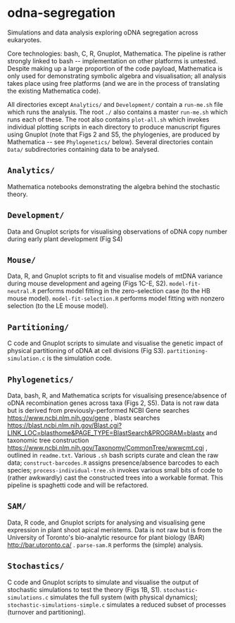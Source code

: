 # odna-segregation

Simulations and data analysis exploring oDNA segregation across eukaryotes.

Core technologies: bash, C, R, Gnuplot, Mathematica. The pipeline is rather strongly linked to bash -- implementation on other platforms is untested. Despite making up a large proportion of the code payload, Mathematica is only used for demonstrating symbolic algebra and visualisation; all analysis takes place using free platforms (and we are in the process of translating the existing Mathematica code).

All directories except `Analytics/` and `Development/` contain a `run-me.sh` file which runs the analysis. The root `./` also contains a master `run-me.sh` which runs each of these. The root also contains `plot-all.sh` which invokes individual plotting scripts in each directory to produce manuscript figures using Gnuplot (note that Figs 2 and S5, the phylogenies, are produced by Mathematica -- see `Phylogenetics/` below). Several directories contain `Data/` subdirectories containing data to be analysed.

`Analytics/`
------------
Mathematica notebooks demonstrating the algebra behind the stochastic theory.

`Development/`
--------------
Data and Gnuplot scripts for visualising observations of oDNA copy number during early plant development (Fig S4)

`Mouse/`
--------
Data, R, and Gnuplot scripts to fit and visualise models of mtDNA variance during mouse development and ageing (Figs 1C-E, S2). `model-fit-neutral.R` performs model fitting in the zero-selection case (to the HB mouse model). `model-fit-selection.R` performs model fitting with nonzero selection (to the LE mouse model).

`Partitioning/`
---------------
C code and Gnuplot scripts to simulate and visualise the genetic impact of physical partitioning of oDNA at cell divisions (Fig S3). `partitioning-simulation.c` is the simulation code. 

`Phylogenetics/`
----------------
Data, bash, R, and Mathematica scripts for visualising presence/absence of oDNA recombination genes across taxa (Figs 2, S5). Data is not raw data but is derived from previously-performed NCBI Gene searches https://www.ncbi.nlm.nih.gov/gene , blastx searches https://blast.ncbi.nlm.nih.gov/Blast.cgi?LINK_LOC=blasthome&PAGE_TYPE=BlastSearch&PROGRAM=blastx and taxonomic tree construction https://www.ncbi.nlm.nih.gov/Taxonomy/CommonTree/wwwcmt.cgi , outlined in `readme.txt`. Various `.sh` bash scripts curate and clean the raw data; `construct-barcodes.R` assigns presence/absence barcodes to each species; `process-individual-tree.sh` invokes various small bits of code to (rather awkwardly) cast the constructed trees into a workable format. This pipeline is spaghetti code and will be refactored.

`SAM/`
------
Data, R code, and Gnuplot scripts for analysing and visualising gene expression in plant shoot apical meristems. Data is not raw but is from the University of Toronto's bio-analytic resource for plant biology (BAR) http://bar.utoronto.ca/ . `parse-sam.R` performs the (simple) analysis.

`Stochastics/`
--------------
C code and Gnuplot scripts to simulate and visualise the output of stochastic simulations to test the theory (Figs 1B, S1). `stochastic-simulations.c` simulates the full system (with physical dynamics); `stochastic-simulations-simple.c` simulates a reduced subset of processes (turnover and partitioning).
